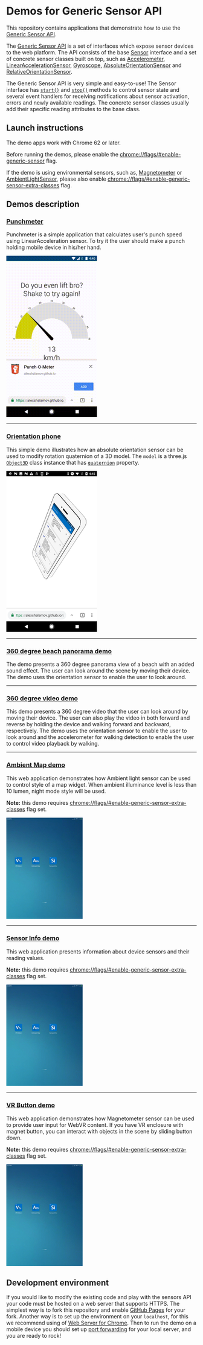# Demos for Generic Sensor API

This repository contains applications that demonstrate how to use the
[Generic Sensor API](https://www.w3.org/TR/generic-sensor/).

The [Generic Sensor API](https://www.w3.org/TR/generic-sensor/) is a set of
interfaces which expose sensor devices to the web platform. The API consists
of the base [Sensor](https://w3c.github.io/sensors/#the-sensor-interface)
interface and a set of concrete sensor classes built on top, such as
[Accelerometer](https://w3c.github.io/accelerometer/#accelerometer-interface),
[LinearAccelerationSensor](https://w3c.github.io/accelerometer/#linearaccelerationsensor-interface),
[Gyroscope](https://w3c.github.io/gyroscope/#gyroscope-interface),
[AbsoluteOrientationSensor](https://w3c.github.io/orientation-sensor/#absoluteorientationsensor-interface)
and [RelativeOrientationSensor](https://w3c.github.io/orientation-sensor/#relativeorientationsensor-interface).

The Generic Sensor API is very simple and easy-to-use! The Sensor interface has
[`start()`](https://w3c.github.io/sensors/#sensor-start) and
[`stop()`](https://w3c.github.io/sensors/#sensor-stop) methods to control sensor state
and several event handlers for receiving notifications about sensor activation, errors and newly
available readings. The concrete sensor classes usually add their specific reading attributes to
the base class.

## Launch instructions

The demo apps work with Chrome 62 or later.

Before running the demos, please enable the
[chrome://flags/#enable-generic-sensor](chrome://flags/#enable-generic-sensor) flag.

If the demo is using environmental sensors, such as,
[Magnetometer](https://w3c.github.io/magnetometer/#magnetometer-interface) or
[AmbientLightSensor](https://w3c.github.io/ambient-light/#ambient-light-sensor-interface),
please also enable
[chrome://flags/#enable-generic-sensor-extra-classes](chrome://flags/#enable-generic-sensor-extra-classes)
flag.

## Demos description

### [Punchmeter](punchmeter)

Punchmeter is a simple application that calculates user's punch speed using
LinearAcceleration sensor. To try it the user should make a punch holding
mobile device in his/her hand.

<img src="images/punchmeter.gif" alt="Punchmeter demo">

---

### [Orientation phone](orientation-phone)

This simple demo illustrates how an absolute orientation sensor can be used to
modify rotation quaternion of a 3D model. The <code>model</code> is a three.js
[`Object3D`](https://threejs.org/docs/index.html#api/core/Object3D) class instance
that has [`quaternion`](https://threejs.org/docs/index.html#api/core/Object3D.quaternion)
property.

<img src="images/orientation-phone.png" alt="Orientation sensor demo">

---

### [360 degree beach panorama demo](websensor-panorama)

The demo presents a 360 degree panorama view of a beach with an added sound effect.
The user can look around the scene by moving their device.
The demo uses the orientation sensor to enable the user to look around.

---

### [360 degree video demo](websensor-video)

This demo presents a 360 degree video that the user can look around by moving their device.
The user can also play the video in both forward and reverse by holding the device and walking
forward and backward, respectively.
The demo uses the orientation sensor to enable the user to look around and the accelerometer for
walking detection to enable the user to control video playback by walking.

---

### [Ambient Map demo](ambient-map/build/bundled)

This web application demonstrates how Ambient light sensor can be used to control style of a map widget.
When ambient illuminance level is less than 10 lumen, night mode style will be used.

**Note:** this demo requires
[chrome://flags/#enable-generic-sensor-extra-classes](chrome://flags/#enable-generic-sensor-extra-classes)
flag set.

<img width="40%" src="ambient-map/ambient-map.gif?raw=true" alt="Ambient Map demo">

---

### [Sensor Info demo](sensor-info/build/bundled)

This web application presents information about device sensors and their reading values.

**Note:** this demo requires
[chrome://flags/#enable-generic-sensor-extra-classes](chrome://flags/#enable-generic-sensor-extra-classes)
flag set.

<img width="40%" src="sensor-info/sensor-info.gif?raw=true" alt="Sensor Info demo">

---

### [VR Button demo](vr-button/build/bundled)

This web application demonstrates how Magnetometer sensor can be used to provide user input for WebVR
content. If you have VR enclosure with magnet button, you can interact with objects in the scene by
sliding button down.

**Note:** this demo requires
[chrome://flags/#enable-generic-sensor-extra-classes](chrome://flags/#enable-generic-sensor-extra-classes)
flag set.

<img width="40%" src="vr-button/vr-button.gif?raw=true" alt="VR Button demo">

## Development environment

If you would like to modify the existing code and play with the sensors API
your code must be hosted on a web server that supports HTTPS.
The simplest way is to fork this repository and enable
[GitHub Pages](https://help.github.com/articles/configuring-a-publishing-source-for-github-pages/)
for your fork. Another way is to set up the environment on your `localhost`,
for this we recommend using of
[Web Server for Chrome](https://chrome.google.com/webstore/detail/web-server-for-chrome/ofhbbkphhbklhfoeikjpcbhemlocgigb).
Then to run the demo on a mobile device you should set up
[port forwarding](https://developers.google.com/web/tools/chrome-devtools/remote-debugging/local-server)
for your local server, and you are ready to rock!
